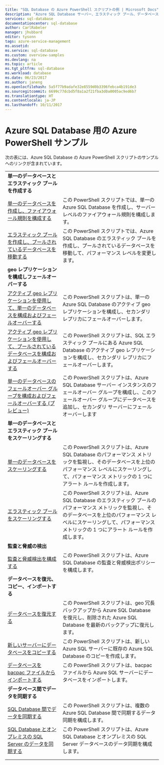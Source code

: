 ```yaml
---
title: "SQL Database の Azure PowerShell スクリプトの例 | Microsoft Docs"
description: "Azure SQL Database サーバー、エラスティック プール、データベース、ファイアウォールの作成と管理で役立つ Azure PowerShell スクリプトの例。"
services: sql-database
documentationcenter: sql-database
author: CarlRabeler
manager: jhubbard
editor: tysonn
tags: azure-service-management
ms.assetid: 
ms.service: sql-database
ms.custom: overview-samples
ms.devlang: na
ms.topic: article
ms.tgt_pltfrm: sql-database
ms.workload: database
ms.date: 06/23/2017
ms.author: janeng
ms.openlocfilehash: 5a5f77b9adafe32e8559d0b3396febca4b191de3
ms.sourcegitcommit: 6699c77dcbd5f8a1a2f21fba3d0a0005ac9ed6b7
ms.translationtype: HT
ms.contentlocale: ja-JP
ms.lasthandoff: 10/11/2017
---
```

# <a name="azure-powershell-samples-for-azure-sql-database"></a>Azure SQL Database 用の Azure PowerShell サンプル

次の表には、Azure SQL Database の Azure PowerShell スクリプトのサンプルへのリンクが含まれています。

| |  |
|---|---|
|**単一のデータベースとエラスティック プールを作成する**||
| [単一のデータベースを作成し、ファイアウォール規則を構成する](scripts/sql-database-create-and-configure-database-powershell.md?toc=%2fpowershell%2fmodule%2ftoc.json) | この PowerShell スクリプトでは、単一の Azure SQL Database を作成し、サーバー レベルのファイアウォール規則を構成します。 |
| [エラスティック プールを作成し、プールされているデータベースを移動する](scripts/sql-database-move-database-between-pools-powershell.md?toc=%2fpowershell%2fmodule%2ftoc.json) | この PowerShell スクリプトでは、Azure SQL Database のエラスティック プールを作成し、プールされているデータベースを移動して、パフォーマンス レベルを変更します。|
|**geo レプリケーションを構成しフェールオーバーする**||
| [アクティブ geo レプリケーションを使用して、単一のデータベースを構成およびフェールオーバーする](scripts/sql-database-setup-geodr-and-failover-database-powershell.md?toc=%2fpowershell%2fmodule%2ftoc.json)| この PowerShell スクリプトは、単一の Azure SQL Database のアクティブ geo レプリケーションを構成し、セカンダリ レプリカにフェールオーバーします。 |
| [アクティブ geo レプリケーションを使用して、プールされているデータベースを構成およびフェールオーバーする](scripts/sql-database-setup-geodr-and-failover-pool-powershell.md?toc=%2fpowershell%2fmodule%2ftoc.json)| この PowerShell スクリプトは、SQL エラスティック プールにある Azure SQL Database のアクティブ geo レプリケーションを構成し、セカンダリ レプリカにフェールオーバーします。 |
| [単一のデータベースのフェールオーバー グループを構成およびフェールオーバーする (プレビュー)](scripts/sql-database-setup-geodr-failover-database-failover-group-powershell.md?toc=%2fpowershell%2fmodule%2ftoc.json) | この PowerShell スクリプトは、Azure SQL Database サーバー インスタンスのフェールオーバー グループを構成し、このフェールオーバー グループにデータベースを追加し、セカンダリ サーバーにフェールオーバーします |
|**単一のデータベースとエラスティック プールをスケーリングする**||
| [単一のデータベースをスケーリングする](scripts/sql-database-monitor-and-scale-database-powershell.md?toc=%2fpowershell%2fmodule%2ftoc.json) | この PowerShell スクリプトは、Azure SQL Database のパフォーマンス メトリックを監視し、そのデータベースを上位のパフォーマンス レベルにスケーリングして、パフォーマンス メトリックの 1 つにアラート ルールを作成します。 |
| [エラスティック プールをスケーリングする](scripts/sql-database-monitor-and-scale-pool-powershell.md?toc=%2fpowershell%2fmodule%2ftoc.json) | この PowerShell スクリプトは、Azure SQL Database のエラスティック プールのパフォーマンス メトリックを監視し、そのデータベースを上位のパフォーマンス レベルにスケーリングして、パフォーマンス メトリックの 1 つにアラート ルールを作成します。  |
| **監査と脅威の検出** |
| [監査と脅威検出を構成する](scripts/sql-database-auditing-and-threat-detection-powershell.md?toc=%2fpowershell%2fmodule%2ftoc.json)| この PowerShell スクリプトは、Azure SQL Database の監査と脅威検出ポリシーを構成します。 |
| **データベースを復元、コピー、インポートする**||
| [データベースを復元する](scripts/sql-database-restore-database-powershell.md?toc=%2fpowershell%2fmodule%2ftoc.json)| この PowerShell スクリプトは、geo 冗長バックアップから Azure SQL Database を復元し、削除された Azure SQL Database を最新のバックアップに復元します。 |
| [新しいサーバーにデータベースをコピーする](scripts/sql-database-copy-database-to-new-server-powershell.md?toc=%2fpowershell%2fmodule%2ftoc.json)| この PowerShell スクリプトは、新しい Azure SQL サーバーに既存の Azure SQL Database のコピーを作成します。 |
| [データベースを bacpac ファイルからインポートする](scripts/sql-database-import-from-bacpac-powershell.md?toc=%2fpowershell%2fmodule%2ftoc.json)| この PowerShell スクリプトは、bacpac ファイルから Azure SQL サーバーにデータベースをインポートします。 |
| **データベース間でデータを同期する**||
| [SQL Database 間でデータを同期する](scripts/sql-database-sync-data-between-sql-databases.md?toc=%2fpowershell%2fmodule%2ftoc.json) | この PowerShell スクリプトは、複数の Azure SQL Database 間で同期するデータ同期を構成します。 |
| [SQL Database とオンプレミスの SQL Server のデータを同期する](scripts/sql-database-sync-data-between-azure-onprem.md?toc=%2fpowershell%2fmodule%2ftoc.json) | この PowerShell スクリプトは、Azure SQL Database とオンプレミスの SQL Server データベースのデータ同期を構成します。 |
|||
|||

